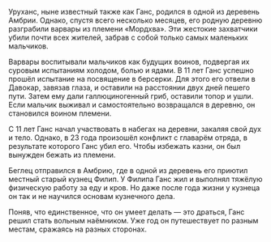 Уруханс, ныне известный также как Ганс, родился в одной из деревень Амбрии. Однако, спустя всего несколько месяцев, его родную деревню разграбили варвары из племени «Мордхва». Эти жестокие захватчики убили почти всех жителей, забрав с собой только самых маленьких мальчиков.

Варвары воспитывали мальчиков как будущих воинов, подвергая их суровым испытаниям холодом, болью и ядами. В 11 лет Ганс успешно прошёл испытание на посвящение в берсерки. Для этого его отвели в Давокар, завязав глаза, и оставили на расстоянии двух дней пешего пути. Затем ему дали галлюциногенный гриб, оставили топор и ушли. Если мальчик выживал и самостоятельно возвращался в деревню, он становился воином племени.  

С 11 лет Ганс начал участвовать в набегах на деревни, закаляя свой дух и тело. Однако, в 23 года произошёл конфликт с главарём отряда, в результате которого Ганс убил его. Чтобы избежать казни, он был вынужден бежать из племени.  

Беглец отправился в Амбрию, где в одной из деревень его приютил местный старый кузнец Филип. У Филипа Ганс жил и выполнял тяжёлую физическую работу за еду и кров. Но даже после года жизни у кузнеца он так и не научился основам кузнечного дела.  

Поняв, что единственное, что он умеет делать — это драться, Ганс решил стать вольным наёмником. Уже год он путешествует по разным местам, сражаясь на разных сторонах.